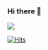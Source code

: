 ### Hi there 👋

<a href="https://github.com/smirkkk">
  <img align="center" src="https://github-readme-stats.vercel.app/api?username=smirkkk&count_private=true&show_icons=true&theme=tokyonight&line_height=20"/>
</a>
</br>

[![Hits](https://hits.seeyoufarm.com/api/count/incr/badge.svg?url=https%3A%2F%2Fgithub.com%2Fsmirkkk%2Fhit-counter&count_bg=%2379C83D&title_bg=%23555555&icon=&icon_color=%23E7E7E7&title=hits&edge_flat=false)](https://hits.seeyoufarm.com)
